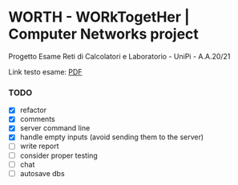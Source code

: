 # WORTH - WORkTogetHer | Computer Networks project

Progetto Esame Reti di Calcolatori e Laboratorio - UniPi - A.A.20/21

Link testo esame: [PDF](https://elearning.di.unipi.it/mod/assign/view.php?id=9760)

### TODO

- [x] refactor
- [x] comments
- [x] server command line
- [x] handle empty inputs (avoid sending them to the server)
- [ ] write report
- [ ] consider proper testing
- [ ] chat
- [ ] autosave dbs
